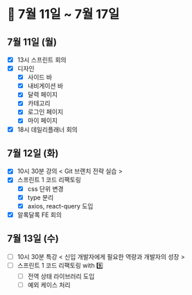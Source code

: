 # 🐯 7월 11일 ~ 7월 17일

## 7월 11일 (월)

- [x] 13시 스프린트 회의
- [x] 디자인
  - [x] 사이드 바
  - [x] 내비게이션 바
  - [x] 달력 페이지
  - [x] 카테고리
  - [x] 로그인 페이지
  - [x] 마이 페이지
- [x] 18시 데일리플래너 회의

## 7월 12일 (화)

- [x] 10시 30분 강의 < Git 브랜치 전략 실습 >
- [x] 스프린트 1 코드 리팩토링
  - [x] css 단위 변경
  - [x] type 분리
  - [x] axios, react-query 도입
- [x] 알록달록 FE 회의

## 7월 13일 (수)

- [ ] 10시 30분 특강 < 신입 개발자에게 필요한 역량과 개발자의 성장 >
- [ ] 스프린트 1 코드 리팩토링 with 9️⃣
  - [ ] 전역 상태 라이브러리 도입
  - [ ] 예외 케이스 처리
